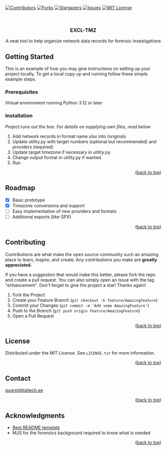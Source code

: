 [![Contributors][contributors-shield]][contributors-url]
[![Forks][forks-shield]][forks-url]
[![Stargazers][stars-shield]][stars-url]
[![Issues][issues-shield]][issues-url]
[![MIT License][license-shield]][license-url]
<a name="readme-top"></a>


<br />
<div align="center">

  <h3 align="center">EXCL-TMZ</h3>

  <p align="center">
    A neat tool to help organize network data records for forensic investigations
  </p>
</div>


<!-- GETTING STARTED -->
## Getting Started

This is an example of how you may give instructions on setting up your project locally.
To get a local copy up and running follow these simple example steps.

### Prerequisites

Virtual environment running Python 3.12 or later

### Installation

_Project runs out the box. For details on supplying own files, read below_

1. Add network records in format name.xlsx into /originals
2. Update utility.py with target numbers (optional but recommended) and providers (required)
3. Update target timezone if necessary in utility.py.
4. Change output format in utility.py if wanted.
5. Run

<p align="right">(<a href="#readme-top">back to top</a>)</p>



<!-- ROADMAP -->
## Roadmap

- [x] Basic prototype
- [x] Timezone conversions and support
- [ ] Easy implementation of new providers and formats
- [ ] Additional exports (like GPX)

<p align="right">(<a href="#readme-top">back to top</a>)</p>



<!-- CONTRIBUTING -->
## Contributing

Contributions are what make the open source community such an amazing place to learn, inspire, and create. Any contributions you make are **greatly appreciated**.

If you have a suggestion that would make this better, please fork the repo and create a pull request. You can also simply open an issue with the tag "enhancement".
Don't forget to give the project a star! Thanks again!

1. Fork the Project
2. Create your Feature Branch (`git checkout -b feature/AmazingFeature`)
3. Commit your Changes (`git commit -m 'Add some AmazingFeature'`)
4. Push to the Branch (`git push origin feature/AmazingFeature`)
5. Open a Pull Request

<p align="right">(<a href="#readme-top">back to top</a>)</p>



<!-- LICENSE -->
## License

Distributed under the MIT License. See `LICENSE.txt` for more information.

<p align="right">(<a href="#readme-top">back to top</a>)</p>



<!-- CONTACT -->
## Contact

gugret@taltech.ee

<p align="right">(<a href="#readme-top">back to top</a>)</p>



<!-- ACKNOWLEDGMENTS -->
## Acknowledgments

* [Best README template](https://github.com/othneildrew/Best-README-Template)
* MJS for the forensics background required to know what is needed

<p align="right">(<a href="#readme-top">back to top</a>)</p>



<!-- MARKDOWN LINKS & IMAGES -->
<!-- https://www.markdownguide.org/basic-syntax/#reference-style-links -->
[contributors-shield]: https://img.shields.io/github/contributorGGustav/excl-tmz?style=for-the-badge
[contributors-url]: https://github.com/GGustav/excl-tmz/graphs/contributors
[forks-shield]: https://img.shields.io/github/forks/GGustav/excl-tmz?style=for-the-badge
[forks-url]: https://github.com/GGustav/excl-tmz/network/members
[stars-shield]: https://img.shields.io/github/stars/GGustav/excl-tmz?style=for-the-badge
[stars-url]: https://github.com/GGustav/excl-tmz/stargazers
[issues-shield]: https://img.shields.io/github/issues/GGustav/excl-tmz?style=for-the-badge
[issues-url]: https://github.com/GGustav/excl-tmz/issues
[license-shield]: https://img.shields.io/github/license/GGustav/excl-tmz?style=for-the-badge
[license-url]: https://github.com/GGustav/excl-tmz/blob/master/LICENSE.txt

